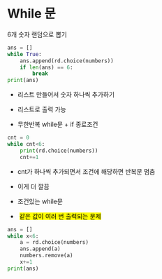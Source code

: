 # While 문

6개 숫자 랜덤으로 뽑기

```python
ans = []
while True:
    ans.append(rd.choice(numbers))
    if len(ans) == 6:
        break
print(ans)
```

- 리스트 만들어서 숫자 하나씩 추가하기

- 리스트로 출력 가능

- 무한반복 while문 + if 종료조건

```python
cnt = 0
while cnt<6:
    print(rd.choice(numbers))
    cnt+=1
```

- cnt가 하나씩 추가되면서 조건에 해당하면 반복문 멈춤

- 이게 더 깔끔 

- 조건있는 while문

-  <mark>같은 값이 여러 번 출력되는 문제</mark>

```python
ans = []
while x<6:
    a = rd.choice(numbers)
    ans.append(a)
    numbers.remove(a)
    x+=1
print(ans)
```
